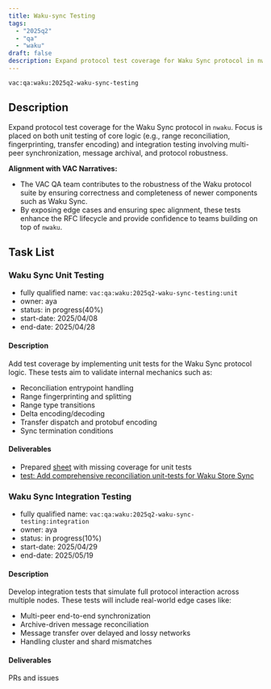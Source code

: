 ```yaml
---
title: Waku-sync Testing
tags:
  - "2025q2"
  - "qa"
  - "waku"
draft: false
description: Expand protocol test coverage for Waku Sync protocol in nwaku
---
```


`vac:qa:waku:2025q2-waku-sync-testing`

## Description

Expand protocol test coverage for the Waku Sync protocol in `nwaku`. 
Focus is placed on both unit testing of core logic (e.g., range reconciliation, fingerprinting, transfer encoding) 
and integration testing involving multi-peer synchronization, message archival, and protocol robustness.

**Alignment with VAC Narratives:**

* The VAC QA team contributes to the robustness of the Waku protocol suite
  by ensuring correctness and completeness of newer components such as Waku Sync.
* By exposing edge cases and ensuring spec alignment,
  these tests enhance the RFC lifecycle and provide confidence to teams building on top of `nwaku`.

## Task List

### Waku Sync Unit Testing

* fully qualified name: `vac:qa:waku:2025q2-waku-sync-testing:unit`
* owner: aya
* status: in progress(40%)
* start-date: 2025/04/08
* end-date: 2025/04/28

#### Description

Add test coverage by implementing unit tests for the Waku Sync protocol logic. 
These tests aim to validate internal mechanics such as:

- Reconciliation entrypoint handling
- Range fingerprinting and splitting
- Range type transitions
- Delta encoding/decoding
- Transfer dispatch and protobuf encoding
- Sync termination conditions

#### Deliverables
- Prepared [sheet](https://docs.google.com/spreadsheets/d/1Qj5LMyWR-ILA2wqd4eGe7j_V311QonZJ0LqnaWAJxMM/edit?gid=293767216#gid=293767216)  with missing coverage for unit tests  
- [test: Add comprehensive reconciliation unit-tests for Waku Store Sync](https://github.com/waku-org/nwaku/pull/3388)

### Waku Sync Integration Testing

* fully qualified name: `vac:qa:waku:2025q2-waku-sync-testing:integration`
* owner: aya
* status: in progress(10%)
* start-date: 2025/04/29
* end-date: 2025/05/19

#### Description

Develop integration tests that simulate full protocol interaction across multiple nodes. 
These tests will include real-world edge cases like:

- Multi-peer end-to-end synchronization
- Archive-driven message reconciliation
- Message transfer over delayed and lossy networks
- Handling cluster and shard mismatches

#### Deliverables

PRs and issues


